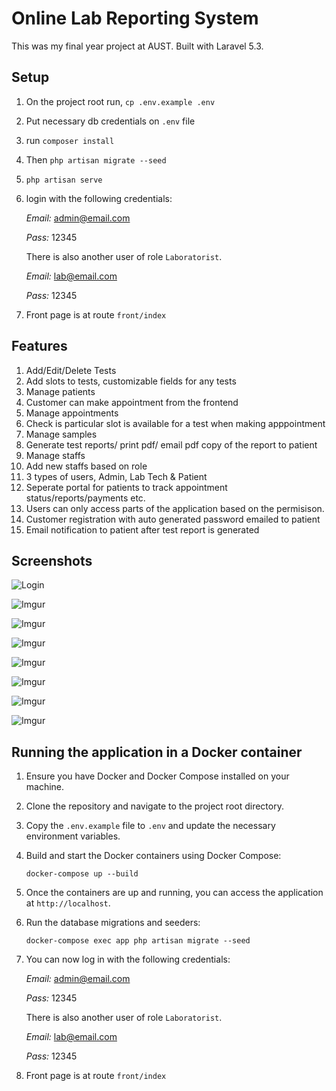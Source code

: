 # Online Lab Reporting System

This was my final year project at AUST. Built with Laravel 5.3.

## Setup

1. On the project root run, `cp .env.example .env`
1. Put necessary db credentials on `.env` file
1. run `composer install`
1. Then `php artisan migrate --seed`
1. `php artisan serve`
1. login with the following credentials:

	*Email:* admin@email.com

	*Pass:* 12345

	There is also another user of role `Laboratorist`.

	*Email:* lab@email.com

	*Pass:* 12345



1. Front page is at route `front/index`


## Features

1. Add/Edit/Delete Tests
1. Add slots to tests, customizable fields for any tests
1. Manage patients
1. Customer can make appointment from the frontend
1. Manage appointments
1. Check is particular slot is available for a test when making apppointment
1. Manage samples
1. Generate test reports/ print pdf/ email pdf copy of the report to patient
1. Manage staffs
1. Add new staffs based on role
1. 3 types of users, Admin, Lab Tech & Patient
1. Seperate portal for patients to track appointment status/reports/payments etc.
1. Users can only access parts of the application based on the permisison.
1. Customer registration with auto generated password emailed to patient
1. Email notification to patient after test report is generated


## Screenshots

![Login](https://i.imgur.com/WKHu1gR.png)

![Imgur](https://i.imgur.com/JjaXi46.png)

![Imgur](https://i.imgur.com/KKMfso0.png)

![Imgur](https://i.imgur.com/FLI9zwP.png)

![Imgur](https://i.imgur.com/8OoYGGJ.png)

![Imgur](https://i.imgur.com/kn7nHTG.png)

![Imgur](https://i.imgur.com/4mQ0HMn.png)

![Imgur](https://i.imgur.com/GQAcgve.png)

## Running the application in a Docker container

1. Ensure you have Docker and Docker Compose installed on your machine.
1. Clone the repository and navigate to the project root directory.
1. Copy the `.env.example` file to `.env` and update the necessary environment variables.
1. Build and start the Docker containers using Docker Compose:
    ```
    docker-compose up --build
    ```
1. Once the containers are up and running, you can access the application at `http://localhost`.
1. Run the database migrations and seeders:
    ```
    docker-compose exec app php artisan migrate --seed
    ```
1. You can now log in with the following credentials:

    *Email:* admin@email.com

    *Pass:* 12345

    There is also another user of role `Laboratorist`.

    *Email:* lab@email.com

    *Pass:* 12345

1. Front page is at route `front/index`
